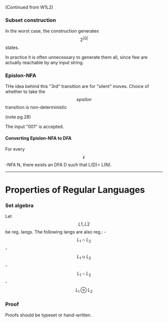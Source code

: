 (Continued from W1L2) 

### Subset construction

In the worst case, the construction generates $$2^{|Q|}$$ states.

In practice it is often unnecessary to generate them all, since few are actually reachable by any input string.

### Epislon-NFA
THe idea behind this "3rd" transition are for "silent" moves.
Choice of whether to take the $$epsilon$$ transition is non-deterministic

(note pg.28)

The input "001" is accepted.

#### Converting Epislon-NFA to DFA
For every $$\epsilon$$-NFA N, there exists an DFA D such that L(D)= L(N).

___

# Properties of Regular Languages

### Set algebra
Let $$L1, L2$$ be reg. langs. The following langs are also reg.:
    - $$L_1 \cap L_2$$
    - $$L_1 \cup L_2$$
    - $$L_1 - L_2$$
    - $$L_1 \oplus L_2$$

### Proof
Proofs should be typeset or hand-written.
